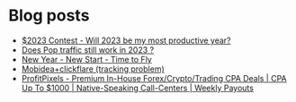 # Blog posts
<!-- BLOG-POST-LIST:START -->
- [$2023 Contest - Will 2023 be my most productive year?](https://afflift.com/f/threads/2023-contest-will-2023-be-my-most-productive-year.10235/)
- [Does Pop traffic still work in 2023 ?](https://afflift.com/f/threads/does-pop-traffic-still-work-in-2023.10257/)
- [New Year - New Start - Time to Fly](https://afflift.com/f/threads/new-year-new-start-time-to-fly.10184/)
- [Mobidea+clickflare &lpar;tracking problem&rpar;](https://afflift.com/f/threads/mobidea-clickflare-tracking-problem.10252/)
- [ProfitPixels - Premium In-House Forex/Crypto/Trading CPA Deals | CPA Up To $1000 | Native-Speaking Call-Centers | Weekly Payouts](https://afflift.com/f/threads/profitpixels-premium-in-house-forex-crypto-trading-cpa-deals-cpa-up-to-1000-native-speaking-call-centers-weekly-payouts.5582/)
<!-- BLOG-POST-LIST:END -->
